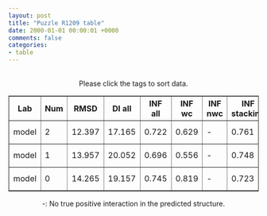 ```yaml
---
layout: post
title: "Puzzle R1209 table"
date: 2000-01-01 00:00:01 +0000
comments: false
categories: 
- table
---
```


<script src="{{ root_url }}/javascripts/sorttable.js"></script>
<script>
    window.onload = function() {
        (document.getElementsByTagName( 'th' )[1]).click();
    };
</script>
<br/>
<div align="center">
Please click the tags to sort data.<br/>
<table class="sortable" border=1>
  <tr>
    <th>Lab</th>
    <th>Num</th>
    <th>RMSD</th>
    <th>DI all</th>
    <th>INF all</th>
    <th>INF wc</th>
    <th>INF nwc</th>
    <th>INF stacking</th>
    <th>Clash Score</th>
    <th>P-value</th>
    <th>mcq</th>
    <th>TM-score</th>
    <th>best sol.</th>
    <th>Detail</th>
  </tr>
  <tr><td>model</td><td>2</td><td>12.397</td><td>17.165</td><td>0.722</td><td>0.629</td><td>-</td><td>0.761</td><td>10000000000000000159028911097599180468360808563945281389781327557747838772170381060813469985856815104.000</td><td>2.23e-11</td><td>61.14</td><td>0.2770</td><td>1</td><td><a href='/show/index.html?id=R1209_model_2'>-></a></td></tr>
<tr><td>model</td><td>1</td><td>13.957</td><td>20.052</td><td>0.696</td><td>0.556</td><td>-</td><td>0.748</td><td>10000000000000000159028911097599180468360808563945281389781327557747838772170381060813469985856815104.000</td><td>5.27e-09</td><td>66.76</td><td>0.2450</td><td>1</td><td><a href='/show/index.html?id=R1209_model_1'>-></a></td></tr>
<tr><td>model</td><td>0</td><td>14.265</td><td>19.157</td><td>0.745</td><td>0.819</td><td>-</td><td>0.723</td><td>10000000000000000159028911097599180468360808563945281389781327557747838772170381060813469985856815104.000</td><td>1.42e-08</td><td>54.78</td><td>0.2230</td><td>1</td><td><a href='/show/index.html?id=R1209_model_0'>-></a></td></tr>

</table>
-: No true positive interaction in the predicted structure.
</div>
